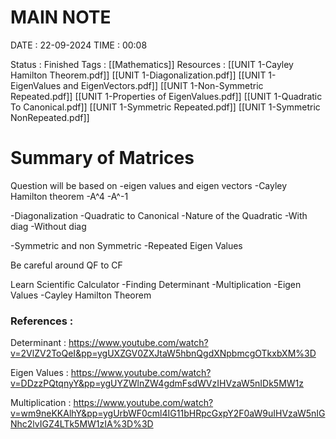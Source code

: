 # **MAIN NOTE**

DATE      : 22-09-2024
TIME      : 00:08


Status    : Finished
Tags      : [[Mathematics]]
Resources : [[UNIT 1-Cayley Hamilton Theorem.pdf]]
[[UNIT 1-Diagonalization.pdf]]
[[UNIT 1-EigenValues and EigenVectors.pdf]]
[[UNIT 1-Non-Symmetric Repeated.pdf]]
[[UNIT 1-Properties of EigenValues.pdf]]
[[UNIT 1-Quadratic To Canonical.pdf]]
[[UNIT 1-Symmetric Repeated.pdf]]
[[UNIT 1-Symmetric NonRepeated.pdf]]

# **Summary of Matrices**

Question will be based on 
-eigen values and eigen vectors
-Cayley Hamilton theorem
	-A^4 
	-A^-1

-Diagonalization
-Quadratic to Canonical
-Nature of the Quadratic 
	-With diag
	-Without diag

-Symmetric and non Symmetric 
-Repeated Eigen Values

Be careful around QF to CF

Learn Scientific Calculator
	-Finding Determinant
	-Multiplication
	-Eigen Values
	-Cayley Hamilton Theorem

### References :

Determinant : https://www.youtube.com/watch?v=2VlZV2ToQeI&pp=ygUXZGV0ZXJtaW5hbnQgdXNpbmcgOTkxbXM%3D

Eigen Values : https://www.youtube.com/watch?v=DDzzPQtqnyY&pp=ygUYZWlnZW4gdmFsdWVzIHVzaW5nIDk5MW1z

Multiplication : https://www.youtube.com/watch?v=wm9neKKAlhY&pp=ygUrbWF0cml4IG11bHRpcGxpY2F0aW9uIHVzaW5nIGNhc2lvIGZ4LTk5MW1zIA%3D%3D